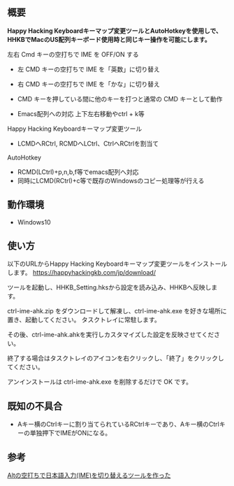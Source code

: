 ## 概要

**Happy Hacking Keyboardキーマップ変更ツールとAutoHotkeyを使用しで、HHKBでMacのUS配列キーボード使用時と同じキー操作を可能にします。**

左右 Cmd キーの空打ちで IME を OFF/ON する

* 左 CMD キーの空打ちで IME を「英数」に切り替え
* 右 CMD キーの空打ちで IME を「かな」に切り替え
* CMD キーを押している間に他のキーを打つと通常の CMD キーとして動作

* Emacs配列への対応
    上下左右移動やctrl + k等

Happy Hacking Keyboardキーマップ変更ツール
  - LCMDへRCtrl, RCMDへLCtrl、CtrlへRCtrlを割当て

AutoHotkey
  - RCMD(LCtrl)+p,n,b,f等でemacs配列へ対応
  - 同時にLCMD(RCtrl)+c等で既存のWindowsのコピー処理等が行える


## 動作環境

* Windows10

## 使い方
以下のURLからHappy Hacking Keyboardキーマップ変更ツールをインストールします。
https://happyhackingkb.com/jp/download/

ツールを起動し、HHKB_Setting.hksから設定を読み込み、HHKBへ反映します。

ctrl-ime-ahk.zip をダウンロードして解凍し、ctrl-ime-ahk.exe を好きな場所に置き、起動してください。 タスクトレイに常駐します。

その後、ctrl-ime-ahk.ahkを実行しカスタマイズした設定を反映させてください。

終了する場合はタスクトレイのアイコンを右クリックし、「終了」をクリックしてください。

アンインストールは ctrl-ime-ahk.exe を削除するだけで OK です。

## 既知の不具合

* Aキー横のCtrlキーに割り当てられているRCtrlキーであり、Aキー横のCtrlキーの単独押下でIMEがONになる。

## 参考

[Altの空打ちで日本語入力(IME)を切り替えるツールを作った](http://www.karakaram.com/alt-ime-on-off/)

